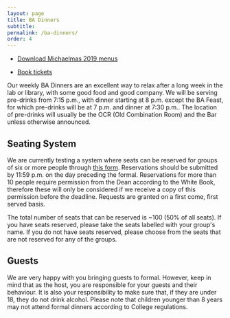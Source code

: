 ```yaml
---
layout: page
title: BA Dinners
subtitle:
permalink: /ba-dinners/
order: 4
---
```


<div class="row">
	<div class="6u 12u$(medium)">
		<ul class="actions fit">
			<li><a href="/docs/2019-20/michaelmas_2019_menus.pdf" target="_blank" class="button special fit">Download Michaelmas 2019 menus</a></li>
		</ul>
	</div>
	<div class="6u 12u$(medium)">
		<ul class="actions fit">
			<li><a href="http://upaychilli.com/sso/shibsso.aspx/upaychilli?entityID=https%3a%2f%2fshib.raven.cam.ac.uk%2fshibboleth" target="_blank" class="button special fit">Book tickets</a></li>
		</ul>
	</div>
</div>

Our weekly BA Dinners are an excellent way to relax after a long week in the lab or library, with some good food and good company.
We will be serving pre-drinks from 7:15 p.m., with dinner starting at 8 p.m. except the BA Feast, for which pre-drinks will be at 7 p.m. and dinner at 7:30 p.m..
The location of pre-drinks will usually be the OCR (Old Combination Room) and the Bar unless otherwise announced.

## Seating System
We are currently testing a system where seats can be reserved for groups of six or more people through [this form](https://docs.google.com/forms/d/e/1FAIpQLSeiMcROnSBz43v4OfU2zqv_4QHj0lvAyJARPNu_lDq_hBzFqg/viewform).
Reservations should be submitted by 11:59 p.m. on the day preceding the formal.
Reservations for more than 10 people require permission from the Dean according to the White Book, therefore these will only be considered if we receive a copy of this permission before the deadline.
Requests are granted on a first come, first served basis.

The total number of seats that can be reserved is ~100 (50% of all seats). If you have seats reserved, please take the seats labelled with your group's name. If you do not have seats reserved, please choose from the seats that are not reserved for any of the groups.

## Guests
We are very happy with you bringing guests to formal.
However, keep in mind that as the host, you are responsible for your guests and their behaviour.
It is also your responsibility to make sure that, if they are under 18, they do not drink alcohol.
Please note that children younger than 8 years may not attend formal dinners according to College regulations.
